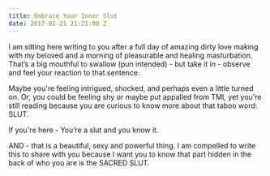 ```yaml
---
title: Embrace Your Inner Slut
date: 2017-01-21 21:21:00 Z
---
```


I am sitting here writing to you after a full day of amazing dirty love making with my beloved and a morning of pleasurable and healing masturbation.  That’s a big mouthful to swallow (pun intended) - but take it in - observe and feel your reaction to that sentence.

Maybe you're feeling intrigued, shocked, and perhaps even a little turned on. Or, you could be feeling shy or maybe put appalled from TMI, yet you're still reading because you are curious to know more about that taboo word: SLUT.

If you're here - You’re a slut and you know it.

AND - that is a beautiful, sexy and powerful thing. I am compelled to write this to share with you because I want you to know that part hidden in the back of who you are is the SACRED SLUT.